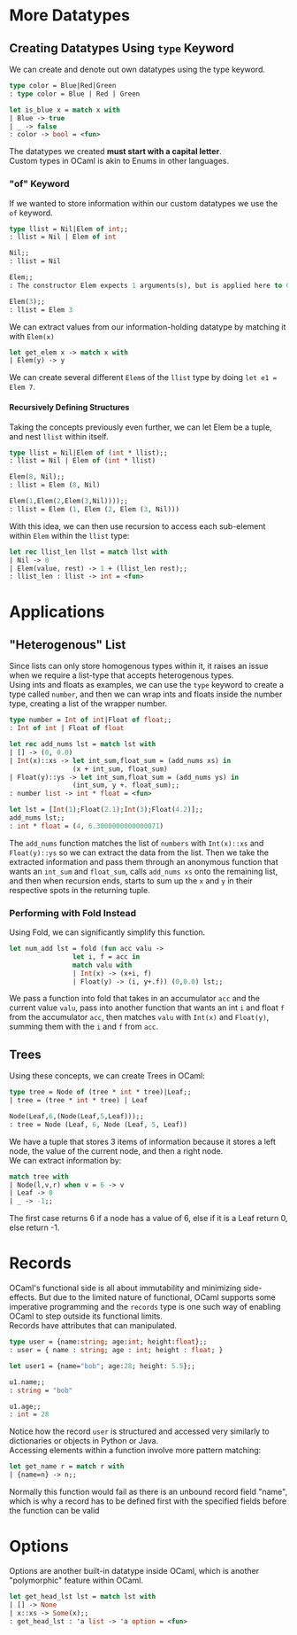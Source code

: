 # More Datatypes
## Creating Datatypes Using `type` Keyword
We can create and denote out own datatypes using the type keyword.
```ocaml
type color = Blue|Red|Green
: type color = Blue | Red | Green

let is_blue x = match x with
| Blue -> true
| _ -> false
: color -> bool = <fun>
```
The datatypes we created **must start with a capital letter**.<br>
Custom types in OCaml is akin to Enums in other languages.
### "of" Keyword
If we wanted to store information within our custom datatypes we use the `of` keyword.
```ocaml
type llist = Nil|Elem of int;;
: llist = Nil | Elem of int

Nil;;
: llist = Nil

Elem;;
: The constructor Elem expects 1 arguments(s), but is applied here to 0 argument(s)

Elem(3);;
: llist = Elem 3
```
We can extract values from our information-holding datatype by matching it with `Elem(x)` 
```ocaml
let get_elem x -> match x with 
| Elem(y) -> y
```
We can create several different `Elem`s of the `llist` type by doing `let e1 = Elem 7`.<br>
#### Recursively Defining Structures
Taking the concepts previously even further, we can let Elem be a tuple, and nest `llist` within itself. 
```ocaml
type llist = Nil|Elem of (int * llist);;
: llist = Nil | Elem of (int * llist)

Elem(8, Nil);;
: llist = Elem (8, Nil)

Elem(1,Elem(2,Elem(3,Nil))));;
: llist = Elem (1, Elem (2, Elem (3, Nil)))

```
With this idea, we can then use recursion to access each sub-element within `Elem` within the `llist` type:
```ocaml
let rec llist_len llst = match llst with
| Nil -> 0
| Elem(value, rest) -> 1 + (llist_len rest);;
: llist_len : llist -> int = <fun>
```

# Applications
## "Heterogenous" List
Since lists can only store homogenous types within it, it raises an issue when we require a list-type that accepts heterogenous types.<br>
Using ints and floats as examples, we can use the `type` keyword to create a type called `number`, and then we can wrap ints and floats inside the number type, creating a list of the wrapper number.
```ocaml
type number = Int of int|Float of float;;
: Int of int | Float of float

let rec add_nums lst = match lst with
| [] -> (0, 0.0)
| Int(x)::xs -> let int_sum,float_sum = (add_nums xs) in 
				(x + int_sum, float_sum)
| Float(y)::ys -> let int_sum,float_sum = (add_nums ys) in
				(int_sum, y +. float_sum);;
: number list -> int * float = <fun>

let lst = [Int(1);Float(2.1);Int(3);Float(4.2)];;
add_nums lst;;
: int * float = (4, 6.3000000000000071)
```
The `add_nums` function matches the list of `numbers` with `Int(x)::xs` and `Float(y)::ys` so we can extract the data from the list. Then we take the extracted information and pass them through an anonymous function that wants an `int_sum` and `float_sum`, calls `add_nums xs` onto the remaining list, and then when recursion ends, starts to sum up the `x` and `y` in their respective spots in the returning tuple.

### Performing with Fold Instead
Using Fold, we can significantly simplify this function.
```ocaml
let num_add lst = fold (fun acc valu -> 
				let i, f = acc in 
				match valu with 
				| Int(x) -> (x+i, f)
				| Float(y) -> (i, y+.f)) (0,0.0) lst;;
```
We pass a function into fold that takes in an accumulator `acc` and the current value `valu`, pass into another function that wants an int `i` and float `f` from the accumulator `acc`, then matches `valu` with `Int(x)` and `Float(y)`, summing them with the `i` and `f` from `acc`.

## Trees
Using these concepts, we can create Trees in OCaml:
```ocaml
type tree = Node of (tree * int * tree)|Leaf;;
| tree = (tree * int * tree) | Leaf

Node(Leaf,6,(Node(Leaf,5,Leaf)));;
: tree = Node (Leaf, 6, Node (Leaf, 5, Leaf))
```
We have a tuple that stores 3 items of information because it stores a left node, the value of the current node, and then a right node.<br>
We can extract information by:
```ocaml
match tree with
| Node(l,v,r) when v = 6 -> v
| Leaf -> 0
| _ -> -1;;
```
The first case returns 6 if a node has a value of 6, else if it is a Leaf return 0, else return -1.

# Records
OCaml's functional side is all about immutability and minimizing side-effects. But due to the limited nature of functional, OCaml supports some imperative programming and the `records` type is one such way of enabling OCaml to step outside its functional limits.<br>
Records have attributes that can manipulated.
```ocaml
type user = {name:string; age:int; height:float};;
: user = { name : string; age : int; height : float; }

let user1 = {name="bob"; age:28; height: 5.5};;

u1.name;;
: string = "bob"

u1.age;;
: int = 28
```
Notice how the record `user` is structured and accessed very similarly to dictionaries or objects in Python or Java.<br>
Accessing elements within a function involve more pattern matching:
```ocaml
let get_name r = match r with
| {name=n} -> n;;
```
Normally this function would fail as there is an unbound record field "name", which is why a record has to be defined first with the specified fields before the function can be valid

# Options
Options are another built-in datatype inside OCaml, which is another "polymorphic" feature within OCaml.
```ocaml
let get_head_lst lst = match lst with
| [] -> None
| x::xs -> Some(x);;
: get_head_lst : 'a list -> 'a option = <fun>
```
